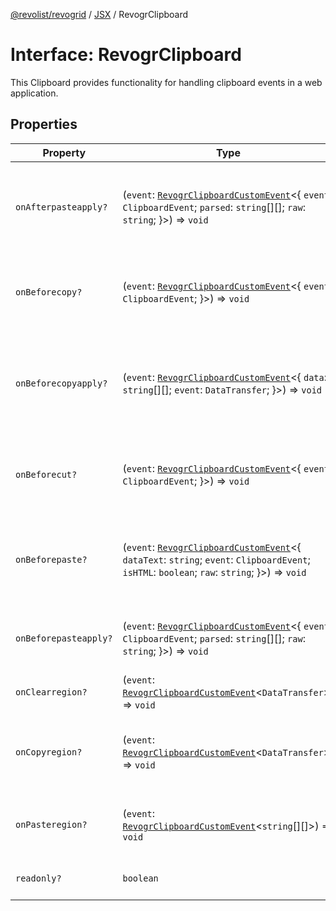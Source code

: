 [@revolist/revogrid](README.md) / [JSX](Namespace.JSX.md) / RevogrClipboard

# Interface: RevogrClipboard

This Clipboard provides functionality for handling clipboard events in a web application.

## Properties

| Property | Type | Description | Defined in |
| ------ | ------ | ------ | ------ |
| `onAfterpasteapply?` | (`event`: [`RevogrClipboardCustomEvent`](Interface.RevogrClipboardCustomEvent.md)\<\{ `event`: `ClipboardEvent`; `parsed`: `string`[][]; `raw`: `string`; \}\>) => `void` | Paste 4. Fired after paste applied to the grid defaultPrevented - if true, paste will be canceled | [src/components.d.ts:1540](https://github.com/revolist/revogrid/blob/2a9402fdf050fa45d175b041168181a63cd72777/src/components.d.ts#L1540) |
| `onBeforecopy?` | (`event`: [`RevogrClipboardCustomEvent`](Interface.RevogrClipboardCustomEvent.md)\<\{ `event`: `ClipboardEvent`; \}\>) => `void` | Copy 1. Fired before copy triggered defaultPrevented - if true, copy will be canceled | [src/components.d.ts:1548](https://github.com/revolist/revogrid/blob/2a9402fdf050fa45d175b041168181a63cd72777/src/components.d.ts#L1548) |
| `onBeforecopyapply?` | (`event`: [`RevogrClipboardCustomEvent`](Interface.RevogrClipboardCustomEvent.md)\<\{ `data`: `string`[][]; `event`: `DataTransfer`; \}\>) => `void` | Copy Method 1. Fired before copy applied to the clipboard from outside. defaultPrevented - if true, copy will be canceled | [src/components.d.ts:1554](https://github.com/revolist/revogrid/blob/2a9402fdf050fa45d175b041168181a63cd72777/src/components.d.ts#L1554) |
| `onBeforecut?` | (`event`: [`RevogrClipboardCustomEvent`](Interface.RevogrClipboardCustomEvent.md)\<\{ `event`: `ClipboardEvent`; \}\>) => `void` | Cut 1. Fired before cut triggered defaultPrevented - if true, cut will be canceled | [src/components.d.ts:1561](https://github.com/revolist/revogrid/blob/2a9402fdf050fa45d175b041168181a63cd72777/src/components.d.ts#L1561) |
| `onBeforepaste?` | (`event`: [`RevogrClipboardCustomEvent`](Interface.RevogrClipboardCustomEvent.md)\<\{ `dataText`: `string`; `event`: `ClipboardEvent`; `isHTML`: `boolean`; `raw`: `string`; \}\>) => `void` | Paste 1. Fired before paste applied to the grid defaultPrevented - if true, paste will be canceled | [src/components.d.ts:1567](https://github.com/revolist/revogrid/blob/2a9402fdf050fa45d175b041168181a63cd72777/src/components.d.ts#L1567) |
| `onBeforepasteapply?` | (`event`: [`RevogrClipboardCustomEvent`](Interface.RevogrClipboardCustomEvent.md)\<\{ `event`: `ClipboardEvent`; `parsed`: `string`[][]; `raw`: `string`; \}\>) => `void` | Paste 2. Fired before paste applied to the grid and after data parsed | [src/components.d.ts:1576](https://github.com/revolist/revogrid/blob/2a9402fdf050fa45d175b041168181a63cd72777/src/components.d.ts#L1576) |
| `onClearregion?` | (`event`: [`RevogrClipboardCustomEvent`](Interface.RevogrClipboardCustomEvent.md)\<`DataTransfer`\>) => `void` | Cut 2. Clears region when cut is done | [src/components.d.ts:1584](https://github.com/revolist/revogrid/blob/2a9402fdf050fa45d175b041168181a63cd72777/src/components.d.ts#L1584) |
| `onCopyregion?` | (`event`: [`RevogrClipboardCustomEvent`](Interface.RevogrClipboardCustomEvent.md)\<`DataTransfer`\>) => `void` | Copy 2. Fired when region copied defaultPrevented - if true, copy will be canceled | [src/components.d.ts:1588](https://github.com/revolist/revogrid/blob/2a9402fdf050fa45d175b041168181a63cd72777/src/components.d.ts#L1588) |
| `onPasteregion?` | (`event`: [`RevogrClipboardCustomEvent`](Interface.RevogrClipboardCustomEvent.md)\<`string`[][]\>) => `void` | Paste 3. Internal method. When data region is ready pass it to the top. | [src/components.d.ts:1594](https://github.com/revolist/revogrid/blob/2a9402fdf050fa45d175b041168181a63cd72777/src/components.d.ts#L1594) |
| `readonly?` | `boolean` | If readonly mode - disabled Paste event | [src/components.d.ts:1598](https://github.com/revolist/revogrid/blob/2a9402fdf050fa45d175b041168181a63cd72777/src/components.d.ts#L1598) |
